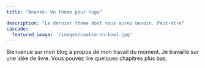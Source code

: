 ```yaml
---
title: "Ananke: Un thème pour Hugo"

description: "Le dernier thème dont vous aurez besoin. Peut-être"
cascade:
  featured_image: '/images/cookie-on-bowl.jpg'
---
```

Bienvenue sur mon blog à propos de mon travail du moment. Je travaille sur une idée de livre. Vous pouvez lire quelques chapitres plus bas.

